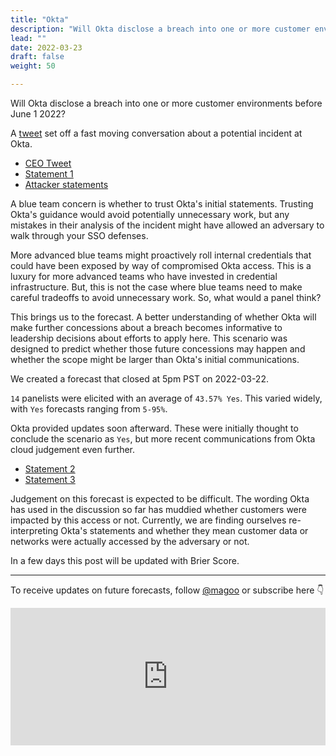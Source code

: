 ```yaml
---
title: "Okta"
description: "Will Okta disclose a breach into one or more customer environments before June 1 2022?"
lead: ""
date: 2022-03-23
draft: false
weight: 50

---
```


Will Okta disclose a breach into one or more customer environments before June 1 2022?

A [tweet](https://twitter.com/_MG_/status/1506109152665382920) set off a fast moving conversation about a potential incident at Okta.

- [CEO Tweet](https://twitter.com/toddmckinnon/status/1506184721922859010?s=20&t=bHMwwkoKsv2HzItATOZajA)
- [Statement 1](https://www.okta.com/blog/2022/03/okta-official-statement-on-lapsus-claims/)
- [Attacker statements](https://twitter.com/_MG_/status/1506341803225616384)

A blue team concern is whether to trust Okta's initial statements. Trusting Okta's guidance would avoid potentially unnecessary work, but any mistakes in their analysis of the incident might have allowed an adversary to walk through your SSO defenses.

More advanced blue teams might proactively roll internal credentials that could have been exposed by way of compromised Okta access. This is a luxury for more advanced teams who have invested in credential infrastructure. But, this is not the case where blue teams need to make careful tradeoffs to avoid unnecessary work. So, what would a panel think?

This brings us to the forecast. A better understanding of whether Okta will make further concessions about a breach becomes informative to leadership decisions about efforts to apply here. This scenario was designed to predict whether those future concessions may happen and whether the scope might be larger than Okta's initial communications.

We created a forecast that closed at 5pm PST on 2022-03-22.

`14` panelists were elicited with an average of `43.57% Yes`. This varied widely, with `Yes` forecasts ranging from `5-95%`.

Okta provided updates soon afterward. These were initially thought to conclude the scenario as `Yes`, but more recent communications from Okta cloud judgement even further.

- [Statement 2](https://www.okta.com/blog/2022/03/updated-okta-statement-on-lapsus/)
- [Statement 3](https://www.okta.com/blog/2022/03/oktas-investigation-of-the-january-2022-compromise/)

Judgement on this forecast is expected to be difficult. The wording Okta has used in the discussion so far has muddied whether customers were impacted by this access or not. Currently, we are finding ourselves re-interpreting Okta's statements and whether they mean customer data or networks were actually accessed by the adversary or not.

In a few days this post will be updated with Brier Score.

***

To receive updates on future forecasts, follow [@magoo](https://www.twitter.com/magoo) or subscribe here 👇

<iframe
scrolling="no"
style="width:100%!important;height:220px;border:0px #ccc solid !important"
src="https://buttondown.email/risk?as_embed=true"
></iframe><br /><br />

